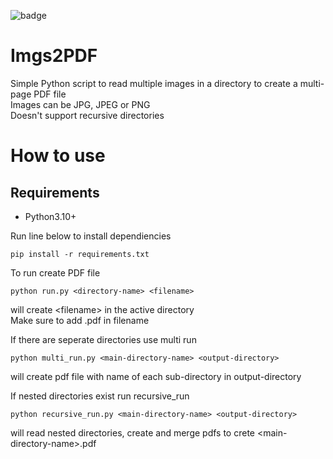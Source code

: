 ![badge](https://img.shields.io/static/v1?label=CODE&message=RUNNING&color=green&style=for-the-badge&logo=appveyor)

# Imgs2PDF

Simple Python script to read multiple images in a directory to create a multi-page PDF file  
Images can be JPG, JPEG or PNG  
Doesn't support recursive directories

# How to use

## Requirements

- Python3.10+

Run line below to install dependiencies

```
pip install -r requirements.txt
```

To run create PDF file

```
python run.py <directory-name> <filename>
```

will create \<filename> in the active directory  
Make sure to add .pdf in filename

If there are seperate directories use multi run

```
python multi_run.py <main-directory-name> <output-directory>
```

will create pdf file with name of each sub-directory in output-directory

If nested directories exist run recursive_run

```
python recursive_run.py <main-directory-name> <output-directory>
```

will read nested directories, create and merge pdfs to crete \<main-directory-name>.pdf
